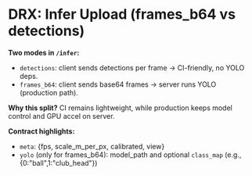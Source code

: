 # DRX: Infer Upload (frames_b64 vs detections)

**Two modes in `/infer`:**
- `detections`: client sends detections per frame → CI-friendly, no YOLO deps.
- `frames_b64`: client sends base64 frames → server runs YOLO (production path).

**Why this split?** CI remains lightweight, while production keeps model control and GPU accel on server.

**Contract highlights:**
- `meta`: {fps, scale_m_per_px, calibrated, view}
- `yolo` (only for frames_b64): model_path and optional `class_map` (e.g., {0:"ball",1:"club_head"})
